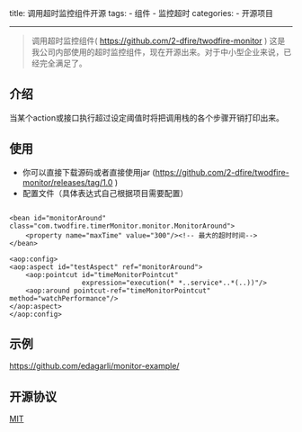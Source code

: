 title: 调用超时监控组件开源
tags:
    - 组件
    - 监控超时
categories:
    - 开源项目

---

> 调用超时监控组件( https://github.com/2-dfire/twodfire-monitor )
> 这是我公司内部使用的超时监控组件，现在开源出来。对于中小型企业来说，已经完全满足了。

## 介绍

当某个action或接口执行超过设定阈值时将把调用栈的各个步骤开销打印出来。

<!-- more -->

## 使用

* 你可以直接下载源码或者直接使用jar (https://github.com/2-dfire/twodfire-monitor/releases/tag/1.0 )
* 配置文件（具体表达式自己根据项目需要配置）


```

<bean id="monitorAround" class="com.twodfire.timerMonitor.monitor.MonitorAround">
    <property name="maxTime" value="300"/><!-- 最大的超时时间-->
</bean>

<aop:config>
<aop:aspect id="testAspect" ref="monitorAround">
    <aop:pointcut id="timeMonitorPointcut"
                  expression="execution(* *..service*..*(..))"/>
    <aop:around pointcut-ref="timeMonitorPointcut" method="watchPerformance"/>
</aop:aspect>
</aop:config>

```

## 示例

https://github.com/edagarli/monitor-example/

## 开源协议

[MIT](https://github.com/2-dfire/twodfire-monitor/blob/master/LICENSE)
